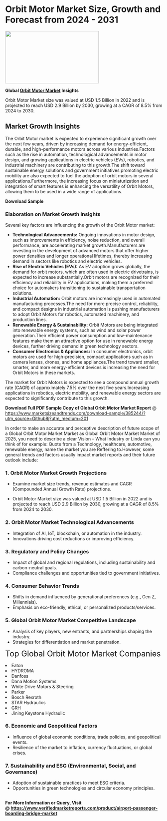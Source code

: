 <H1>Orbit Motor Market Size, Growth and Forecast from 2024 - 2031</H1><img class="aligncenter size-medium wp-image-584254" src="https://thirdeyenews.in/wp-content/uploads/2024/09/Global-Market-Research-300x168.jpeg" alt="" width="300" height="168" /><p><strong>Global&nbsp;<a href="https://www.marketsizeandtrends.com/download-sample/385244/?utm_source=Github8j?utm_medium=201">Orbit Motor Market</a> Insights</strong></p><p>Orbit Motor Market size was valued at USD 1.5 Billion in 2022 and is projected to reach USD 2.9 Billion by 2030, growing at a CAGR of 8.5% from 2024 to 2030.</p><p><h2>Market Growth Insights</h2> <p>The Orbit Motor market is expected to experience significant growth over the next few years, driven by increasing demand for energy-efficient, durable, and high-performance motors across various industries.Factors such as the rise in automation, technological advancements in motor design, and growing applications in electric vehicles (EVs), robotics, and industrial machinery are contributing to this growth.The shift toward sustainable energy solutions and government initiatives promoting electric mobility are also expected to fuel the adoption of orbit motors in several applications.Furthermore, the increasing focus on miniaturization and integration of smart features is enhancing the versatility of Orbit Motors, allowing them to be used in a wide range of applications.</p> <p><strong>Download Sample</strong></p> <h3>Elaboration on Market Growth Insights</h3> <p>Several key factors are influencing the growth of the Orbit Motor market:</p> <ul> <li><strong>Technological Advancements:</strong> Ongoing innovations in motor design, such as improvements in efficiency, noise reduction, and overall performance, are accelerating market growth.Manufacturers are investing in the development of advanced motors that offer higher power densities and longer operational lifetimes, thereby increasing demand in sectors like robotics and electric vehicles.</li> <li><strong>Rise of Electric Vehicles (EVs):</strong> As EV adoption grows globally, the demand for orbit motors, which are often used in electric drivetrains, is expected to increase substantially.Orbit motors are recognized for their efficiency and reliability in EV applications, making them a preferred choice for automakers transitioning to sustainable transportation solutions.</li> <li><strong>Industrial Automation:</strong> Orbit motors are increasingly used in automated manufacturing processes.The need for more precise control, reliability, and compact designs in industrial automation is pushing manufacturers to adopt Orbit Motors for robotics, automated machinery, and production lines.</li> <li><strong>Renewable Energy & Sustainability:</strong> Orbit Motors are being integrated into renewable energy systems, such as wind and solar power generation.Their efficient power consumption and low-maintenance features make them an attractive option for use in renewable energy devices, further driving demand in green technology sectors.</li> <li><strong>Consumer Electronics & Appliances:</strong> In consumer electronics, orbit motors are used for high-precision, compact applications such as in camera lenses, drones, and home appliances.The trend toward smaller, smarter, and more energy-efficient devices is increasing the need for Orbit Motors in these markets.</li> </ul> <p>The market for Orbit Motors is expected to see a compound annual growth rate (CAGR) of approximately 7.5% over the next five years.Increasing applications in robotics, electric mobility, and renewable energy sectors are expected to significantly contribute to this growth.</p> <p><span class=""><strong>Download Full PDF Sample Copy of Global Orbit Motor Market Report</strong> @ <a href="https://www.marketsizeandtrends.com/download-sample/385244/?utm_source=Github8j?utm_medium=201" target="_blank">https://www.marketsizeandtrends.com/download-sample/385244/?utm_source=Github8j?utm_medium=201</a></span></p><p>In order to make an accurate and perceptive description of future scope of a Global&nbsp;Orbit Motor Market Market as Global&nbsp;Orbit Motor Market Market of 2025, you need to describe a clear Vision &ndash; What Industry or Linda can you think of for example: Quote from a Technology, healthcare, automotive, renewable energy, name the market you are Reffering to.However, some general trends and factors usually impact market reports and their future outlook include:</p><h3>1.&nbsp;<strong>Orbit Motor Market Growth Projections</strong></h3><ul><li>Examine market size trends, revenue estimates and CAGR (Compounded Annual Growth Rate) projections.</li><li><p>Orbit Motor Market size was valued at USD 1.5 Billion in 2022 and is projected to reach USD 2.9 Billion by 2030, growing at a CAGR of 8.5% from 2024 to 2030.</p></li></ul><h3>2.&nbsp;<strong>Orbit Motor Market Technological Advancements</strong></h3><ul><li>Integration of AI, IoT, blockchain, or automation in the industry.</li><li>Innovations driving cost reductions or improving efficiency.</li></ul><h3>3.&nbsp;<strong>Regulatory and Policy Changes</strong></h3><ul><li>Impact of global and regional regulations, including sustainability and carbon-neutral goals.</li><li>Compliance challenges and opportunities tied to government initiatives.</li></ul><h3>4.&nbsp;<strong>Consumer Behavior Trends</strong></h3><ul><li>Shifts in demand influenced by generational preferences (e.g., Gen Z, Millennials).</li><li>Emphasis on eco-friendly, ethical, or personalized products/services.</li></ul><h3>5.&nbsp;<strong>Global Orbit Motor Market Competitive Landscape</strong></h3><ul><li>Analysis of key players, new entrants, and partnerships shaping the industry.</li><li>Strategies for differentiation and market penetration.</li></ul><p data-pm-slice="1 1 []"><span style="color: inherit; font-family: inherit; font-size: 25px;">Top Global Orbit Motor Market Companies</span></p><div class="" data-test-id=""><p><li>Eaton</li><li> HYDROMA</li><li> Danfoss</li><li> Dana Motion Systems</li><li> White Drive Motors & Steering</li><li> Parker</li><li> Bosch Rexroth</li><li> STAR Hydraulics</li><li> GRH</li><li> Jining Keystone Hydraulic</li></p></div><h3>6.&nbsp;<strong>Economic and Geopolitical Factors</strong></h3><ul><li>Influence of global economic conditions, trade policies, and geopolitical events.</li><li>Resilience of the market to inflation, currency fluctuations, or global crises.</li></ul><h3>7.&nbsp;<strong>Sustainability and ESG (Environmental, Social, and Governance)</strong></h3><ul><li>Adoption of sustainable practices to meet ESG criteria.</li><li>Opportunities in green technologies and circular economy principles.</li></ul><h2><strong style="font-size: 14px;">For More Information or Query, Visit @&nbsp;</strong><a style="background-color: #ffffff; font-size: 14px;" href="https://www.marketsizeandtrends.com/report/orbit-motor-market/" target="_blank">https://www.verifiedmarketreports.com/product/airport-passenger-boarding-bridge-market</a></h2>